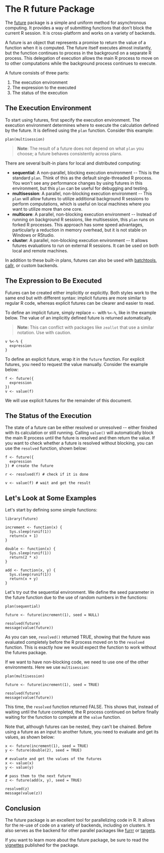# The R future Package

The [future](https://cran.r-project.org/web/packages/future/index.html) package is a simple and uniform method for asynchronous computing. It provides a way of submitting functions that don't block the current R session. It is cross-platform and works on a variety of backends.

A future is an object that represents a promise to return the value of a function when it is computed. The future itself executes almost instantly, but the function continues to process in the background on a separate R process. This delegation of execution allows the main R process to move on to other computations while the background process continues to execute. 

A future consists of three parts:

1. The execution environment
2. The expression to the executed
3. The status of the execution

## The Execution Environment

To start using futures, first specify the execution environment. The execution environment determines where to execute the calculation defined by the future. It is defined using the `plan` function. Consider this example:

```{r plan example, eval = FALSE}
plan(multisession)
```

> **Note**: The result of a future does not depend on what `plan` you choose; a future behaves consistently across plans. 

There are several built-in plans for local and distributed computing:

* **sequential**: A non-parallel, blocking execution environment -- This is the standard `plan`. Think of this as the default single-threaded R process. You won't see any performance changes by using futures in this environment, but this `plan` can be useful for debugging and testing.
* **multisession**: A parallel, non-blocking execution environment -- This `plan` will allow futures to utilize additional background R sessions to perform computations, which is useful on local machines where you want to utilize more than one core.
* **multicore**: A parallel, non-blocking execution environment -- Instead of running on background R sessions, like multisession, this `plan` runs on forked R processes. This approach has some speed advantages, particularly a reduction in memory overhead, but it is not stable on Windows or RStudio. 
* **cluster**: A parallel, non-blocking execution environment -- It allows futures evaluations to run on external R sessions. It can be used on both local and remote machines. 

In addition to these built-in plans, futures can also be used with [batchtools](https://github.com/mllg/batchtools), [callr](https://cran.r-project.org/web/packages/future.callr/index.html), or custom backends.

## The Expression to Be Executed
Futures can be created either implicitly or explicitly. Both styles work to the same end but with different syntax: implicit futures are more similar to regular R code, whereas explicit futures can be clearer and easier to read. 

To define an implicit future, simply replace `<-` with `%<-%`, like in the example below. The value of an implicitly defined future is returned automatically.

> **Note:** This can conflict with packages like `zeallot` that use a similar notation. Use with caution.

```{r implicit future example, eval = FALSE}
v %<-% {
  expression
}
```


To define an explicit future, wrap it in the `future` function. For explicit futures, you need to request the value manually. Consider the example below:

```{r explicit future example, eval = FALSE}
f <- future({
  expression
})
v <- value(f)
```

We will use explicit futures for the remainder of this document.

## The Status of the Execution

The state of a future can be either resolved or unresolved -- either finished with its calculation or still running. Calling `value()` will automatically block the main R process until the future is resolved and then return the value. If you want to check whether a future is resolved without blocking, you can use the `resolved` function, shown below:

```{r resolved example, eval = FALSE}
f <- future({
  expression
}) # create the future

r <- resolved(f) # check if it is done

v <- value(f) # wait and get the result
```

## Let's Look at Some Examples

Let's start by defining some simple functions:
```{r imports and functions}
library(future)

increment <- function(x) {
  Sys.sleep(runif(1))
  return(x + 1)
}

double <- function(x) {
  Sys.sleep(runif(1))
  return(2 * x)
}

add <- function(x, y) {
  Sys.sleep(runif(1))
  return(x + y)
}
```


Let's try out the sequential environment. We define the seed parameter in the future function due to the use of random numbers in the functions:

```{r sequential plan}
plan(sequential)

future <- future(increment(1), seed = NULL)

resolved(future)
message(value(future))
```

As you can see, `resolved()` returned TRUE, showing that the future was evaluated completely before the R process moved on to the `resolved` function. This is exactly how we would expect the function to work without the futures package.

If we want to have non-blocking code, we need to use one of the other environments. Here we use `multisession`:

```{r multisession plan}
plan(multisession)

future <- future(increment(1), seed = TRUE)

resolved(future)
message(value(future))
```

This time, the `resolved` function returned FALSE. This shows that, instead of waiting until the future completed, the R process continued on before finally waiting for the function to complete at the `value` function. 

Note that, although futures can be nested, they can't be chained. Before using a future as an input to another future, you need to evaluate and get its values, as shown below:

```{r future from futures explicit}
x <- future(increment(1), seed = TRUE)
y <- future(double(2), seed = TRUE)

# evaluate and get the values of the futures
x <- value(x)
y <- value(y)

# pass them to the next future
z <- future(add(x, y), seed = TRUE)

resolved(z)
message(value(z))
```

## Conclusion
The future package is an excellent tool for parallelizing code in R. It allows for the re-use of code on a variety of backends, including on clusters. It also serves as the backend for other parallel packages like [furrr](https://github.com/DavisVaughan/furrr) or [targets](https://docs.ropensci.org/targets/).

If you want to learn more about the future package, be sure to read the [vignettes](https://cran.r-project.org/web/packages/future/index.html) published for the package.
